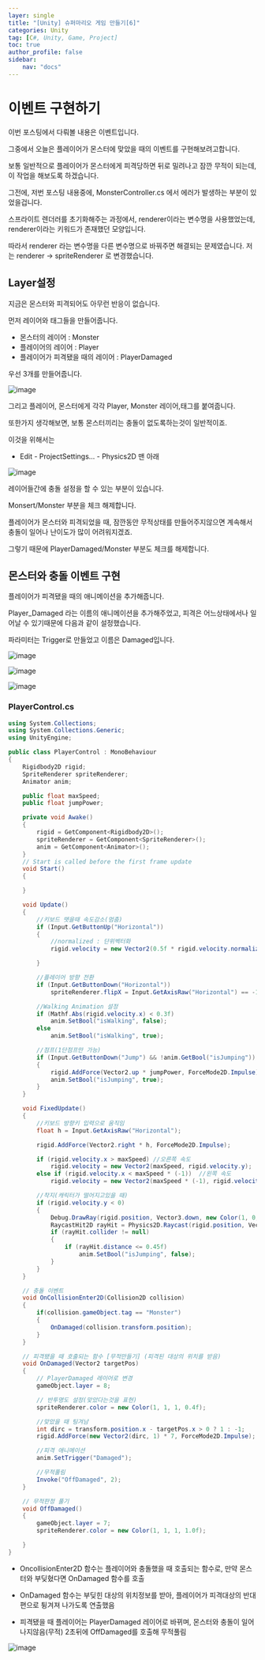 ```yaml
---
layer: single
title: "[Unity] 슈퍼마리오 게임 만들기[6]"
categories: Unity
tag: [C#, Unity, Game, Project]
toc: true
author_profile: false
sidebar: 
    nav: "docs"
---
```



# 이벤트 구현하기


이번 포스팅에서 다뤄볼 내용은 이벤트입니다.

그중에서 오늘은 플레이어가 몬스터에 맞았을 때의 이벤트를 구현해보려고합니다.

보통 일반적으로 플레이어가 몬스터에게 피격당하면 뒤로 밀려나고 잠깐 무적이 되는데, 이 작업을 해보도록 하겠습니다.




그전에, 저번 포스팅 내용중에, MonsterController.cs 에서 에러가 발생하는 부분이 있었을겁니다.

스프라이트 렌더러를 초기화해주는 과정에서, renderer이라는 변수명을 사용했었는데, renderer이라는 키워드가 존재했던 모양입니다.

따라서 renderer 라는 변수명을 다른 변수명으로 바꿔주면 해결되는 문제였습니다. 저는 renderer -> spriteRenderer 로 변경했습니다.




## Layer설정

<p>
지금은 몬스터와 피격되어도 아무런 반응이 없습니다.

먼저 레이어와 태그들을 만들어줍니다. 

- 몬스터의 레이어 : Monster
- 플레이어의 레이어 : Player
- 플레이어가 피격됐을 때의 레이어 : PlayerDamaged

 우선 3개를 만들어줍니다.

![image](/images/2023-07-28/capture_1.png)



그리고 플레이어, 몬스터에게 각각 Player, Monster 레이어,태그를 붙여줍니다.
</p>


<p>
또한가지 생각해보면, 보통 몬스터끼리는 충돌이 없도록하는것이 일반적이죠. 

이것을 위해서는

- Edit - ProjectSettings... - Physics2D 맨 아래

![image](/images/2023-07-28/capture_2.png)


레이어들간에 충돌 설정을 할 수 있는 부분이 있습니다.

Monsert/Monster 부분을 체크 해제합니다.
</p>


<p>
플레이어가 몬스터와 피격되었을 때, 잠깐동안 무적상태를 만들어주지않으면 계속해서 충돌이 일어나 난이도가 많이 어려워지겠죠.

그렇기 때문에 PlayerDamaged/Monster 부분도 체크를 해제합니다.
</p>



## 몬스터와 충돌 이벤트 구현

<p>
플레이어가 피격됐을 때의 애니메이션을 추가해줍니다.

Player_Damaged 라는 이름의 애니메이션을 추가해주었고, 피격은 어느상태에서나 일어날 수 있기때문에 다음과 같이 설정했습니다.

파라미터는 Trigger로 만들었고 이름은 Damaged입니다.

![image](/images/2023-07-28/capture_3.png)

![image](/images/2023-07-28/capture_4.png)

![image](/images/2023-07-28/capture_5.png)
</p>


### PlayerControl.cs

```c#
using System.Collections;
using System.Collections.Generic;
using UnityEngine;

public class PlayerControl : MonoBehaviour
{
    Rigidbody2D rigid;
    SpriteRenderer spriteRenderer;
    Animator anim;

    public float maxSpeed;
    public float jumpPower;

    private void Awake()
    {
        rigid = GetComponent<Rigidbody2D>();
        spriteRenderer = GetComponent<SpriteRenderer>();
        anim = GetComponent<Animator>();
    }
    // Start is called before the first frame update
    void Start()
    {

    }

    void Update()
    {
        //키보드 뗏을때 속도감소(멈춤)
        if (Input.GetButtonUp("Horizontal"))
        {
            //normalized : 단위벡터화
            rigid.velocity = new Vector2(0.5f * rigid.velocity.normalized.x, rigid.velocity.y);

        }

        //플레이어 방향 전환
        if (Input.GetButtonDown("Horizontal"))
            spriteRenderer.flipX = Input.GetAxisRaw("Horizontal") == -1;

        //Walking Animation 설정
        if (Mathf.Abs(rigid.velocity.x) < 0.3f)
            anim.SetBool("isWalking", false);
        else
            anim.SetBool("isWalking", true);

        //점프(1단점프만 가능)
        if (Input.GetButtonDown("Jump") && !anim.GetBool("isJumping"))
        {
            rigid.AddForce(Vector2.up * jumpPower, ForceMode2D.Impulse);
            anim.SetBool("isJumping", true);        
        }
    }

    void FixedUpdate()
    {
        //키보드 방향키 입력으로 움직임
        float h = Input.GetAxisRaw("Horizontal");

        rigid.AddForce(Vector2.right * h, ForceMode2D.Impulse);

        if (rigid.velocity.x > maxSpeed) //오른쪽 속도
            rigid.velocity = new Vector2(maxSpeed, rigid.velocity.y);
        else if (rigid.velocity.x < maxSpeed * (-1))  //왼쪽 속도
            rigid.velocity = new Vector2(maxSpeed * (-1), rigid.velocity.y);

        //착지(캐릭터가 떨어지고있을 때)
        if (rigid.velocity.y < 0)
        {
            Debug.DrawRay(rigid.position, Vector3.down, new Color(1, 0, 0));
            RaycastHit2D rayHit = Physics2D.Raycast(rigid.position, Vector3.down, 1, LayerMask.GetMask("Floor"));
            if (rayHit.collider != null)
            {
                if (rayHit.distance <= 0.45f)
                    anim.SetBool("isJumping", false);
            }
        }
    }

    // 충돌 이벤트
    void OnCollisionEnter2D(Collision2D collision)
    {
        if(collision.gameObject.tag == "Monster")
        {
            OnDamaged(collision.transform.position);
        }
    }

    // 피격됐을 때 호출되는 함수 [무적만들기] (피격된 대상의 위치를 받음)
    void OnDamaged(Vector2 targetPos)
    {
        // PlayerDamaged 레이어로 변경
        gameObject.layer = 8;

        // 반투명도 설정(맞았다는것을 표현)
        spriteRenderer.color = new Color(1, 1, 1, 0.4f);

        //맞았을 때 팅겨남
        int dirc = transform.position.x - targetPos.x > 0 ? 1 : -1;
        rigid.AddForce(new Vector2(dirc, 1) * 7, ForceMode2D.Impulse);

        //피격 애니메이션
        anim.SetTrigger("Damaged");

        //무적풀림
        Invoke("OffDamaged", 2);
    }

    // 무적판정 풀기
    void OffDamaged()
    {
        gameObject.layer = 7;
        spriteRenderer.color = new Color(1, 1, 1, 1.0f);

    }
}

```


- OncollisionEnter2D 함수는 플레이어와 충돌했을 때 호출되는 함수로, 만약 몬스터와 부딪혔다면 OnDamaged 함수를 호출

- OnDamaged 함수는 부딪힌 대상의 위치정보를 받아, 플레이어가 피격대상의 반대편으로 튕겨져 나가도록 연출했음

- 피격됐을 때 플레이어는 PlayerDamaged 레이어로 바뀌며, 몬스터와 충돌이 일어나지않음(무적) 2초뒤에 OffDamaged를 호출해 무적풀림


![image](/images/2023-07-28/capture_6.gif)
